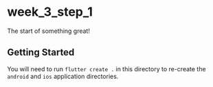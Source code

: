 # week_3_step_1

The start of something great!

## Getting Started

You will need to run `flutter create .` in this directory to re-create the `android` and `ios` application directories. 